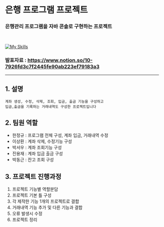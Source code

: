 


# 은행 프로그램 프로젝트
### 은행관리 프로그램을 자바 콘솔로 구현하는 프로젝트
<br>

[![My Skills](https://skillicons.dev/icons?i=java,idea,git,github,figma,&perline=5)](https://skillicons.dev)

### 발표자료 : https://www.notion.so/10-7926fd3c7f2445fe90ab223ef79183a3

---

## 1. 설명
    계좌 생성, 수정, 삭제, 조회, 입금, 출금 기능을 구성하고
    입금,출금을 기록하는 거래내역도 구성한 프로젝트입니다

## 2. 팀원 역할
   - 한정규 : 프로그램 전체 구성, 계좌 입금, 거래내역 수정<br>
   - 이상환 : 계좌 삭제, 수정기능 구성<br>
   - 박서우 : 계좌 조회기능 구성<br>
   - 진용재 : 계좌 입금 출금 구성<br>
   - 박동근 : 잔고 조회 구성<br>

## 3. 프로젝트 진행과정
   1. 프로젝트 기능별 역할분담<br>
   2. 프로젝트 기본 틀 구성<br>
   3. 각 제작한 기능 1개의 프로젝트로 결합<br>
   4. 거래내역 기능 추가 및 다른 기능과 결합<br>
   5. 오류 발생시 수정<br>
   6. 프로젝트 정리<br>
